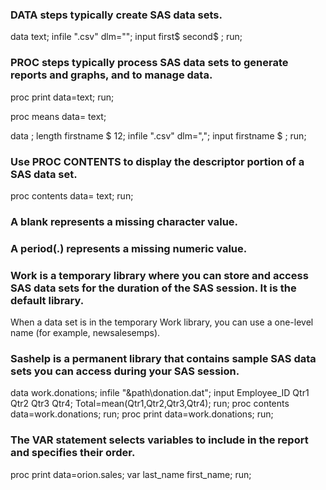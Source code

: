 
### DATA steps typically create SAS data sets.
data text;
  infile ".csv" dlm="";
  input first$ second$ ;
run;

### PROC steps typically process SAS data sets to generate reports and graphs, and to manage data.
proc print data=text;
run;
  
proc means data= text;


data  ;
  length firstname $ 12;
  infile ".csv" dlm=",";
  input firstname $ ;
run;

### Use PROC CONTENTS to display the descriptor portion of a SAS data set.

proc contents data= text;
run;

### A blank represents a missing character value.
### A period(.) represents a missing numeric value.

### Work is a temporary library where you can store and access SAS data sets for the duration of the SAS session. It is the default library.
When a data set is in the temporary Work library, you can use a one-level name (for example, newsalesemps).

### Sashelp is a permanent library that contains sample SAS data sets you can access during your SAS session.

data work.donations;
	infile "&path\donation.dat";
	input Employee_ID Qtr1 Qtr2 Qtr3 Qtr4;
	Total=mean(Qtr1,Qtr2,Qtr3,Qtr4); 
run;
proc contents data=work.donations;
run;
proc print data=work.donations; 
run;

### The VAR statement selects variables to include in the report and specifies their order.
proc print data=orion.sales;
  var last_name first_name;
run;
